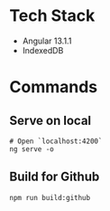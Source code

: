 # Tech Stack

- Angular 13.1.1
- IndexedDB

# Commands

## Serve on local

```
# Open `localhost:4200`
ng serve -o
```

## Build for Github

```
npm run build:github
```
